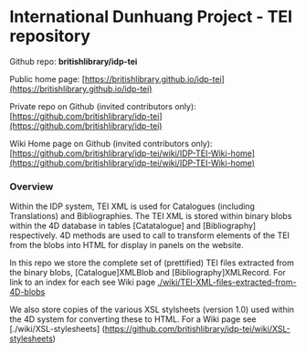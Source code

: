 # International Dunhuang Project - TEI repository

Github repo: **britishlibrary/idp-tei**

Public home page: [https://britishlibrary.github.io/idp-tei](https://britishlibrary.github.io/idp-tei)

Private repo on Github (invited contributors only): [https://github.com/britishlibrary/idp-tei](https://github.com/britishlibrary/idp-tei)

Wiki Home page on Github (invited contributors only): [https://github.com/britishlibrary/idp-tei/wiki/IDP-TEI-Wiki-home](https://github.com/britishlibrary/idp-tei/wiki/IDP-TEI-Wiki-home)


### Overview
Within the IDP system, TEI XML is used for Catalogues (including Translations) and Bibliographies. The TEI XML is stored within binary blobs within the 4D database in tables [Catatalogue] and [Bibliography] respectively. 4D methods are used to call to transform elements of the TEI from the blobs into HTML for display in panels on the website.

In this repo we store the complete set of (prettified) TEI files extracted from the binary blobs, [Catalogue]XMLBlob and [Bibliography]XMLRecord. For link to an index for each see Wiki page [./wiki/TEI-XML-files-extracted-from-4D-blobs](https://github.com/britishlibrary/idp-tei/wiki/TEI-XML-files-extracted-from-4D-blobs)

We also store copies of the various XSL stylsheets (version 1.0) used within the 4D system for converting these to HTML. For a Wiki page see [./wiki/XSL-stylesheets] (https://github.com/britishlibrary/idp-tei/wiki/XSL-stylesheets)

